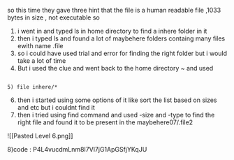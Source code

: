 so this time they  gave three hint that the file is a human readable file ,1033 bytes in size , not executable so 
1) i went in and typed ls in home directory to find a inhere folder in it
2) then i typed ls and found a lot of maybehere folders containg many files ewith name .file
3) so i could have used trial and error for finding the right folder but i would take a lot of time
4) But i used the clue and went back to the home directory ~ and used
```

5) file inhere/*
```


6) then i started using some options of it like sort the list based on sizes and etc but i couldnt find it 
7) then i tried using find command and used -size and -type to find the right file and found it to be present in the maybehere07/.file2

![[Pasted Level 6.png]]

8)code :
P4L4vucdmLnm8I7Vl7jG1ApGSfjYKqJU

